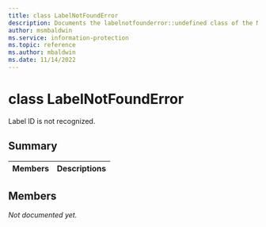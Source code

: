 ```yaml
---
title: class LabelNotFoundError 
description: Documents the labelnotfounderror::undefined class of the Microsoft Information Protection (MIP) SDK.
author: msmbaldwin
ms.service: information-protection
ms.topic: reference
ms.author: mbaldwin
ms.date: 11/14/2022
---
```


# class LabelNotFoundError 
Label ID is not recognized.
  
## Summary
 Members                        | Descriptions                                
--------------------------------|---------------------------------------------
  
## Members
_Not documented yet._

